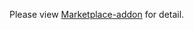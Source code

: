 Please view [Marketplace-addon](https://github.com/ont-bizsuite/marketplace-addon/tree/master/sample) for detail.
